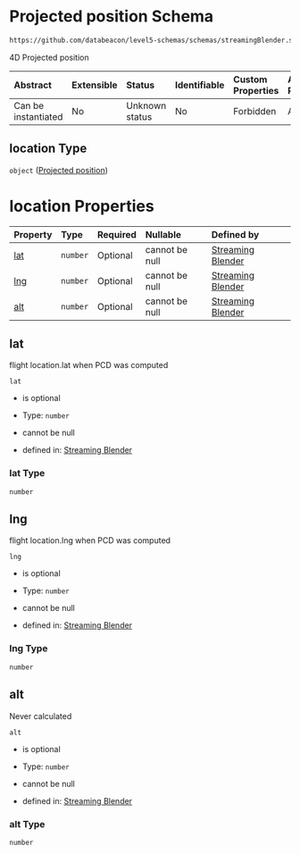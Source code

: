 # Projected position Schema

```txt
https://github.com/databeacon/level5-schemas/schemas/streamingBlender.schema.json#/properties/pcds/properties/ownship/properties/location
```

4D Projected position

| Abstract            | Extensible | Status         | Identifiable | Custom Properties | Additional Properties | Access Restrictions | Defined In                                                                                      |
| :------------------ | :--------- | :------------- | :----------- | :---------------- | :-------------------- | :------------------ | :---------------------------------------------------------------------------------------------- |
| Can be instantiated | No         | Unknown status | No           | Forbidden         | Allowed               | none                | [streamingBlender.schema.json\*](../../out/streamingBlender.schema.json "open original schema") |

## location Type

`object` ([Projected position](streamingblender-properties-potential-conflict-detection--properties-ownship-properties-projected-position.md))

# location Properties

| Property    | Type     | Required | Nullable       | Defined by                                                                                                                                                                                                                                                                                                   |
| :---------- | :------- | :------- | :------------- | :----------------------------------------------------------------------------------------------------------------------------------------------------------------------------------------------------------------------------------------------------------------------------------------------------------- |
| [lat](#lat) | `number` | Optional | cannot be null | [Streaming Blender](streamingblender-properties-potential-conflict-detection--properties-ownship-properties-projected-position-properties-lat.md "https://github.com/databeacon/level5-schemas/schemas/streamingBlender.schema.json#/properties/pcds/properties/ownship/properties/location/properties/lat") |
| [lng](#lng) | `number` | Optional | cannot be null | [Streaming Blender](streamingblender-properties-potential-conflict-detection--properties-ownship-properties-projected-position-properties-lng.md "https://github.com/databeacon/level5-schemas/schemas/streamingBlender.schema.json#/properties/pcds/properties/ownship/properties/location/properties/lng") |
| [alt](#alt) | `number` | Optional | cannot be null | [Streaming Blender](streamingblender-properties-potential-conflict-detection--properties-ownship-properties-projected-position-properties-alt.md "https://github.com/databeacon/level5-schemas/schemas/streamingBlender.schema.json#/properties/pcds/properties/ownship/properties/location/properties/alt") |

## lat

flight location.lat when PCD was computed

`lat`

*   is optional

*   Type: `number`

*   cannot be null

*   defined in: [Streaming Blender](streamingblender-properties-potential-conflict-detection--properties-ownship-properties-projected-position-properties-lat.md "https://github.com/databeacon/level5-schemas/schemas/streamingBlender.schema.json#/properties/pcds/properties/ownship/properties/location/properties/lat")

### lat Type

`number`

## lng

flight location.lng when PCD was computed

`lng`

*   is optional

*   Type: `number`

*   cannot be null

*   defined in: [Streaming Blender](streamingblender-properties-potential-conflict-detection--properties-ownship-properties-projected-position-properties-lng.md "https://github.com/databeacon/level5-schemas/schemas/streamingBlender.schema.json#/properties/pcds/properties/ownship/properties/location/properties/lng")

### lng Type

`number`

## alt

Never calculated

`alt`

*   is optional

*   Type: `number`

*   cannot be null

*   defined in: [Streaming Blender](streamingblender-properties-potential-conflict-detection--properties-ownship-properties-projected-position-properties-alt.md "https://github.com/databeacon/level5-schemas/schemas/streamingBlender.schema.json#/properties/pcds/properties/ownship/properties/location/properties/alt")

### alt Type

`number`
